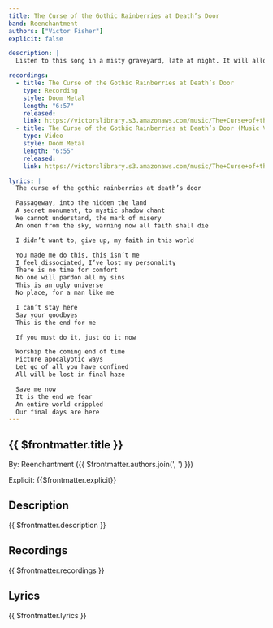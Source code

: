 ```yaml
---
title: The Curse of the Gothic Rainberries at Death’s Door
band: Reenchantment
authors: ["Victor Fisher"]
explicit: false

description: |
  Listen to this song in a misty graveyard, late at night. It will allow you to master the dark arts.

recordings:
  - title: The Curse of the Gothic Rainberries at Death’s Door
    type: Recording
    style: Doom Metal
    length: "6:57"
    released: 
    link: https://victorslibrary.s3.amazonaws.com/music/The+Curse+of+the+Gothic+Rainberries+at+Death's+Door/The+Curse+of+the+Gothic+Rainberries+at+Death's+Door.mp3
  - title: The Curse of the Gothic Rainberries at Death’s Door (Music Video)
    type: Video
    style: Doom Metal
    length: "6:55"
    released: 
    link: https://victorslibrary.s3.amazonaws.com/music/The+Curse+of+the+Gothic+Rainberries+at+Death's+Door/The+Curse+of+the+Gothic+Rainberries+at+Deaths+Door.mp4

lyrics: |
  The curse of the gothic rainberries at death’s door

  Passageway, into the hidden the land
  A secret monument, to mystic shadow chant
  We cannot understand, the mark of misery
  An omen from the sky, warning now all faith shall die

  I didn’t want to, give up, my faith in this world

  You made me do this, this isn’t me
  I feel dissociated, I’ve lost my personality
  There is no time for comfort
  No one will pardon all my sins
  This is an ugly universe
  No place, for a man like me

  I can’t stay here
  Say your goodbyes
  This is the end for me

  If you must do it, just do it now

  Worship the coming end of time
  Picture apocalyptic ways
  Let go of all you have confined
  All will be lost in final haze

  Save me now
  It is the end we fear
  An entire world crippled
  Our final days are here
---
```


## {{ $frontmatter.title }}

By: <g-link to="/band/reenchantment">Reenchantment</g-link> ({{ $frontmatter.authors.join(', ') }})

Explicit: {{$frontmatter.explicit}}

## Description

<vue-markdown>{{ $frontmatter.description }}</vue-markdown>

## Recordings

{{ $frontmatter.recordings }}

## Lyrics

<vue-markdown>{{ $frontmatter.lyrics }}</vue-markdown>
